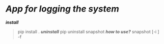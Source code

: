 # ***App for logging the system***

***install***
> pip install .
***uninstall***
> pip uninstall snapshot
***how to use?***
> snapshot [-i <interval>] -f <txt or json format>